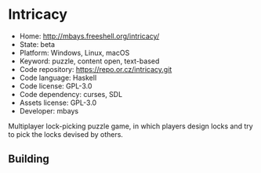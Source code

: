 # Intricacy

- Home: http://mbays.freeshell.org/intricacy/
- State: beta
- Platform: Windows, Linux, macOS
- Keyword: puzzle, content open, text-based
- Code repository: https://repo.or.cz/intricacy.git
- Code language: Haskell
- Code license: GPL-3.0
- Code dependency: curses, SDL
- Assets license: GPL-3.0
- Developer: mbays

Multiplayer lock-picking puzzle game, in which players design locks and try to pick the locks devised by others.

## Building

